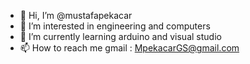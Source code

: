 - 👋 Hi, I’m @mustafapekacar
- 👀 I’m interested in engineering and computers
- 🌱 I’m currently learning arduino and visual studio
- 📫 How to reach me gmail : MpekacarGS@gmail.com
